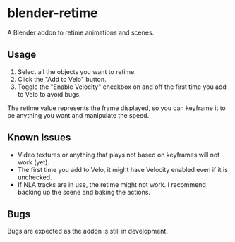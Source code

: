 # blender-retime

A Blender addon to retime animations and scenes.

## Usage

1. Select all the objects you want to retime.
2. Click the "Add to Velo" button.
3. Toggle the "Enable Velocity" checkbox on and off the first time you add to Velo to avoid bugs.

The retime value represents the frame displayed, so you can keyframe it to be anything you want and manipulate the speed.

## Known Issues

- Video textures or anything that plays not based on keyframes will not work (yet).
- The first time you add to Velo, it might have Velocity enabled even if it is unchecked.
- If NLA tracks are in use, the retime might not work. I recommend backing up the scene and baking the actions.

## Bugs

Bugs are expected as the addon is still in development.
